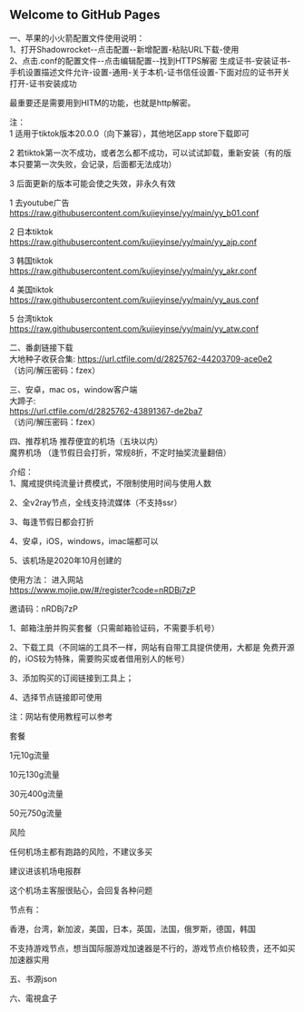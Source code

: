 ## Welcome to GitHub Pages  



一、苹果的小火箭配置文件使用说明：  
1、打开Shadowrocket--点击配置--新增配置-粘贴URL下载-使用  
2、点击.conf的配置文件--点击编辑配置--找到HTTPS解密
生成证书-安装证书-手机设置描述文件允许-设置-通用-关于本机-证书信任设置-下面对应的证书开关打开-证书安装成功  

最重要还是需要用到HITM的功能，也就是http解密。

注：  
1 适用于tiktok版本20.0.0（向下兼容），其他地区app store下载即可    

2 若tiktok第一次不成功，或者怎么都不成功，可以试试卸载，重新安装（有的版本只要第一次失败，会记录，后面都无法成功）  
  
3 后面更新的版本可能会使之失效，非永久有效

1 去youtube广告
https://raw.githubusercontent.com/kujieyinse/yy/main/yy_b01.conf

2 日本tiktok
https://raw.githubusercontent.com/kujieyinse/yy/main/yy_ajp.conf

3 韩国tiktok
https://raw.githubusercontent.com/kujieyinse/yy/main/yy_akr.conf

4 美国tiktok
https://raw.githubusercontent.com/kujieyinse/yy/main/yy_aus.conf

5 台湾tiktok
https://raw.githubusercontent.com/kujieyinse/yy/main/yy_atw.conf

二、番劇链接下载  
大地种子收获合集: https://url.ctfile.com/d/2825762-44203709-ace0e2  
 （访问/解压密码：fzex）

三、安卓，mac os，window客户端  
大蹄子:  
 https://url.ctfile.com/d/2825762-43891367-de2ba7  
 （访问/解压密码：fzex）

四、推荐机场
推荐便宜的机场（五块以内）  
魔界机场
（逢节假日会打折，常规8折，不定时抽奖流量翻倍）  

介绍：  
1、魔戒提供纯流量计费模式，不限制使用时间与使用人数  

2、全v2ray节点，全线支持流媒体（不支持ssr）  

3、每逢节假日都会打折  

4、安卓，iOS，windows，imac端都可以  

5、该机场是2020年10月创建的  


使用方法：
进入网站  
https://www.mojie.pw/#/register?code=nRDBj7zP  

邀请码：nRDBj7zP  

1、邮箱注册并购买套餐（只需邮箱验证码，不需要手机号）  

2、下载工具（不同端的工具不一样，网站有自带工具提供使用，大都是
免费开源的，iOS较为特殊，需要购买或者借用别人的帐号）  

3、添加购买的订阅链接到工具上；  

4、选择节点链接即可使用  

注：网站有使用教程可以参考 



套餐  

1元10g流量  

10元130g流量  

30元400g流量  

50元750g流量  


风险  

任何机场主都有跑路的风险，不建议多买  


建议进该机场电报群  

这个机场主客服很贴心，会回复各种问题  


节点有：  

香港，台湾，新加波，美国，日本，英国，法国，俄罗斯，德国，韩国  

不支持游戏节点，想当国际服游戏加速器是不行的，游戏节点价格较贵，还不如买加速器实用


五、书源json  

六、電視盒子

